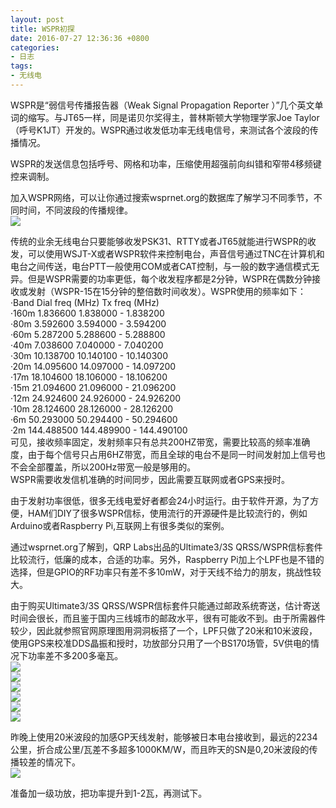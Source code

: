 ```yaml
---
layout: post
title: WSPR初探
date: 2016-07-27 12:36:36 +0800
categories:
- 日志
tags:
- 无线电
---
```



WSPR是“弱信号传播报告器（Weak Signal Propagation Reporter ）”几个英文单词的缩写。与JT65一样，同是诺贝尔奖得主，普林斯顿大学物理学家Joe Taylor（呼号K1JT）开发的。WSPR通过收发低功率无线电信号，来测试各个波段的传播情况。    

WSPR的发送信息包括呼号、网格和功率，压缩使用超强前向纠错和窄带4移频键控来调制。    

加入WSPR网络，可以让你通过搜索wsprnet.org的数据库了解学习不同季节，不同时间，不同波段的传播规律。    
![](https://github.com/bh3nvn/bh3nvn.github.io/raw/master/image/2016-07-27-00.jpg)       

传统的业余无线电台只要能够收发PSK31、RTTY或者JT65就能进行WSPR的收发，可以使用WSJT-X或者WSPR软件来控制电台，声音信号通过TNC在计算机和电台之间传送，电台PTT一般使用COM或者CAT控制，与一般的数字通信模式无异。但是WSPR需要的功率更低，每个收发程序都是2分钟，WSPR在偶数分钟接收或发射（WSPR-15在15分钟的整倍数时间收发）。WSPR使用的频率如下：    
·Band Dial freq (MHz) Tx freq (MHz)    
·160m 1.836600 1.838000 - 1.838200    
·80m 3.592600 3.594000 - 3.594200    
·60m 5.287200 5.288600 - 5.288800    
·40m	7.038600 7.040000 - 7.040200    
·30m 10.138700 10.140100 - 10.140300    
·20m 14.095600 14.097000 - 14.097200    
·17m 18.104600 18.106000 - 18.106200    
·15m 21.094600 21.096000 - 21.096200     
·12m 24.924600	24.926000 - 24.926200    
·10m 28.124600	28.126000 - 28.126200    
·6m 50.293000	50.294400 - 50.294600    
·2m 144.488500	144.489900 - 144.490100    
可见，接收频率固定，发射频率只有总共200HZ带宽，需要比较高的频率准确度，由于每个信号只占用6HZ带宽，而且全球的电台不是同一时间发射加上信号也不会全部覆盖，所以200Hz带宽一般是够用的。    
WSPR需要收发信机准确的时间同步，因此需要互联网或者GPS来授时。    

由于发射功率很低，很多无线电爱好者都会24小时运行。由于软件开源，为了方便，HAM们DIY了很多WSPR信标，使用流行的开源硬件是比较流行的，例如Arduino或者Raspberry Pi,互联网上有很多类似的案例。

通过wsprnet.org了解到，QRP Labs出品的Ultimate3/3S QRSS/WSPR信标套件比较流行，低廉的成本，合适的功率。另外，Raspberry Pi加上个LPF也是不错的选择，但是GPIO的RF功率只有差不多10mW，对于天线不给力的朋友，挑战性较大。

由于购买Ultimate3/3S QRSS/WSPR信标套件只能通过邮政系统寄送，估计寄送时间会很长，而且鉴于国内三线城市的邮政水平，很有可能收不到。由于所需器件较少，因此就参照官网原理图用洞洞板搭了一个，LPF只做了20米和10米波段，使用GPS来校准DDS晶振和授时，功放部分只用了一个BS170场管，5V供电的情况下功率差不多200多毫瓦。    
![](https://github.com/bh3nvn/bh3nvn.github.io/raw/master/image/2016-07-27-01.JPG)      
![](https://github.com/bh3nvn/bh3nvn.github.io/raw/master/image/2016-07-27-02.JPG)     
![](https://github.com/bh3nvn/bh3nvn.github.io/raw/master/image/2016-07-27-03.JPG)      
![](https://github.com/bh3nvn/bh3nvn.github.io/raw/master/image/2016-07-27-04.JPG)      
![](https://github.com/bh3nvn/bh3nvn.github.io/raw/master/image/2016-07-27-06.JPG)     
![](https://github.com/bh3nvn/bh3nvn.github.io/raw/master/image/2016-07-27-05.JPG)      

昨晚上使用20米波段的加感GP天线发射，能够被日本电台接收到，最远的2234公里，折合成公里/瓦差不多超多1000KM/W，而且昨天的SN是0,20米波段的传播较差的情况下。    
![](https://github.com/bh3nvn/bh3nvn.github.io/raw/master/image/2016-07-27-07.JPG)      

准备加一级功放，把功率提升到1-2瓦，再测试下。








